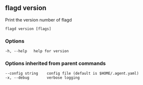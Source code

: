 <!-- markdownlint-disable-file -->
## flagd version

Print the version number of flagd

```shell
flagd version [flags]
```

### Options

```shell
-h, --help   help for version
```

### Options inherited from parent commands

```shell
--config string    config file (default is $HOME/.agent.yaml)
-x, --debug        verbose logging
```
